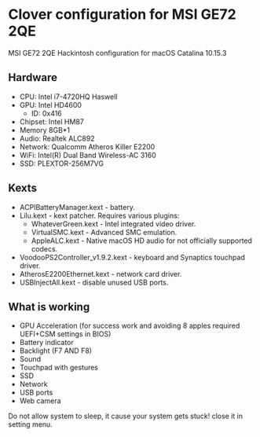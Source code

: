 # Clover configuration for MSI GE72 2QE
MSI GE72 2QE Hackintosh configuration for macOS Catalina 10.15.3

## Hardware

* CPU: Intel i7-4720HQ Haswell
* GPU: Intel HD4600
  * ID: 0x416
* Chipset: Intel HM87
* Memory 8GB*1
* Audio: Realtek ALC892
* Network: Qualcomm Atheros Killer E2200
* WiFi: Intel(R) Dual Band Wireless-AC 3160
* SSD: PLEXTOR-256M7VG

## Kexts

* ACPIBatteryManager.kext - battery.
* Lilu.kext - kext patcher. Requires various plugins:
  * WhateverGreen.kext - Intel integrated video driver.
  * VirtualSMC.kext - Advanced SMC emulation.
  * AppleALC.kext - Native macOS HD audio for not officially supported codecs.
* VoodooPS2Controller_v1.9.2.kext - keyboard and Synaptics touchpad driver.
* AtherosE2200Ethernet.kext - network card driver.
* USBInjectAll.kext - disable unused USB ports.

## What is working

* GPU Acceleration (for success work and avoiding 8 apples required UEFI+CSM settings in BIOS)
* Battery indicator
* Backlight (F7 AND F8)
* Sound
* Touchpad with gestures
* SSD
* Network
* USB ports
* Web camera

Do not allow system to sleep, it cause your system gets stuck! close it in setting menu.